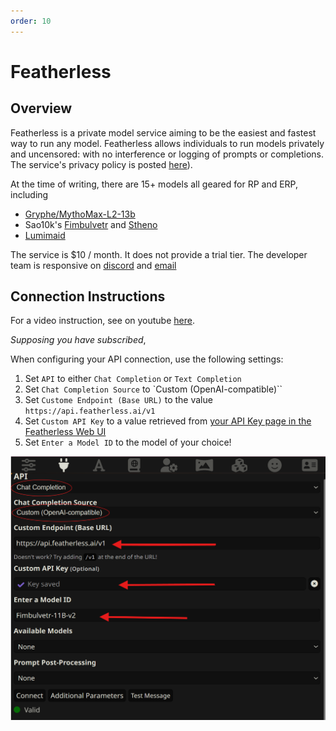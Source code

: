 ```yaml
---
order: 10
---
```

# Featherless

## Overview

Featherless is a private model service aiming to be the easiest and fastest way to run any model. Featherless allows individuals to run models privately and uncensored: with no interference or logging of prompts or completions. The service's privacy policy is posted [here](https://featherless.ai/privacy)).

At the time of writing, there are 15+ models all geared for RP and ERP, including

* [Gryphe/MythoMax-L2-13b](https://featherless.ai/models/Gryphe/MythoMax-L2-13b)
* Sao10k's [Fimbulvetr](Sao10K/Fimbulvetr-11B-v2) and [Stheno](https://featherless.ai/models/Sao10K/L3-8B-Stheno-v3.2)
* [Lumimaid](https://huggingface.co/NeverSleep/Llama-3-Lumimaid-8B-v0.1)

The service is $10 / month. It does not provide a trial tier. The developer team is responsive on [discord](https://featherless.ai/discord) and [email](hello@featherless.ai)

## Connection Instructions

For a video instruction, see on youtube [here](https://www.youtube.com/watch?v=LxluaUr8DJM).

_Supposing you have subscribed_,

When configuring your API connection, use the following settings:

1. Set `API` to either `Chat Completion` or `Text Completion`
2. Set `Chat Completion Source` to `Custom (OpenAI-compatible)``
3. Set `Custome Endpoint (Base URL)` to the value `https://api.featherless.ai/v1`
4. Set `Custom API Key` to a value retrieved from [your API Key page in the Featherless Web UI](https://featherless.ai/api-keys)
5. Set `Enter a Model ID` to the model of your choice!

![API Key](/static/featherless-api-settings.png)




